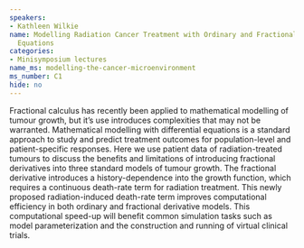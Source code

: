 ```yaml
---
speakers:
- Kathleen Wilkie
name: Modelling Radiation Cancer Treatment with Ordinary and Fractional Differential
  Equations
categories:
- Minisymposium lectures
name_ms: modelling-the-cancer-microenvironment
ms_number: C1
hide: no
---
```

Fractional calculus has recently been applied to mathematical modelling of tumour growth, but it’s use introduces complexities that may not be warranted. Mathematical modelling with differential equations is a standard approach to study and predict treatment outcomes for population-level and patient-specific responses. Here we use patient data of radiation-treated tumours to discuss the benefits and limitations of introducing fractional derivatives into three standard models of tumour growth. The fractional derivative introduces a history-dependence into the growth function, which requires a continuous death-rate term for radiation treatment. This newly proposed radiation-induced death-rate term improves computational efficiency in both ordinary and fractional derivative models. This computational speed-up will benefit common simulation tasks such as model parameterization and the construction and running of virtual clinical trials.

